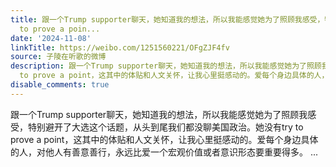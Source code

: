```yaml
---
title: 跟一个Trump supporter聊天，她知道我的想法，所以我能感觉她为了照顾我感受，特别避开了大选这个话题，从头到尾我们都没聊美国政治。她没有try
  to prove a poin...
date: '2024-11-08'
linkTitle: https://weibo.com/1251560221/OFgZJF4fv
source: 子陵在听歌的微博
description: 跟一个Trump supporter聊天，她知道我的想法，所以我能感觉她为了照顾我感受，特别避开了大选这个话题，从头到尾我们都没聊美国政治。她没有try
  to prove a point，这其中的体贴和人文关怀，让我心里挺感动的。爱每个身边具体的人，对他人有善意善行，永远比爱一个宏观价值或者意识形态要重要得多。  ...
disable_comments: true
---
```

跟一个Trump supporter聊天，她知道我的想法，所以我能感觉她为了照顾我感受，特别避开了大选这个话题，从头到尾我们都没聊美国政治。她没有try to prove a point，这其中的体贴和人文关怀，让我心里挺感动的。爱每个身边具体的人，对他人有善意善行，永远比爱一个宏观价值或者意识形态要重要得多。  ...